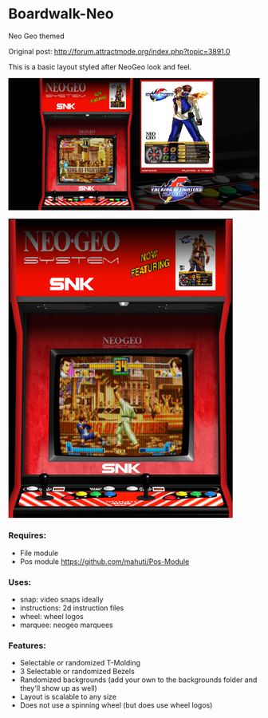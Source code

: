 # Boardwalk-Neo
Neo Geo themed 

Original post: http://forum.attractmode.org/index.php?topic=3891.0

This is a basic layout styled after NeoGeo look and feel. 

![Wide Sample](https://raw.githubusercontent.com/mahuti/Boardwalk-Neo/master/neo-boardwalk-wide.png)

![Tall Sample](https://raw.githubusercontent.com/mahuti/Boardwalk-Neo/master/neo-boardwalk-tall.png)

### Requires: 
- File module
- Pos module https://github.com/mahuti/Pos-Module

### Uses: 
- snap: video snaps ideally
- instructions: 2d instruction files  
- wheel: wheel logos 
- marquee: neogeo marquees 

### Features: 
- Selectable or randomized T-Molding
- 3 Selectable or randomized Bezels
- Randomized backgrounds (add your own to the backgrounds folder and they'll show up as well)
- Layout is scalable to any size 
- Does not use a spinning wheel (but does use wheel logos)


